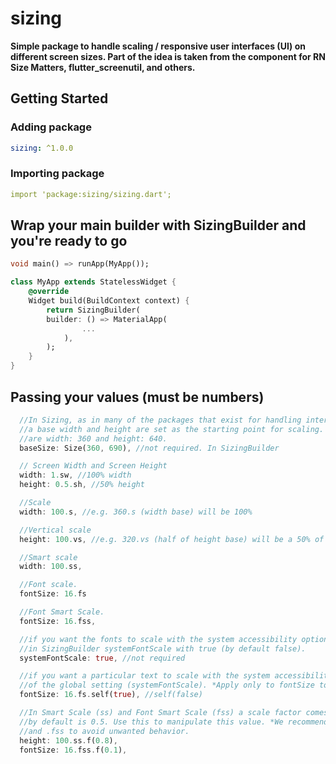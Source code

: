 # sizing

**Simple package to handle scaling / responsive user interfaces (UI) on different screen sizes.
Part of the idea is taken from the component for RN Size Matters, flutter_screenutil, and others.**

## Getting Started

### Adding package

```yaml
sizing: ^1.0.0
```

### Importing package

```yaml
import 'package:sizing/sizing.dart';
```

## Wrap your main builder with SizingBuilder and you're ready to go

```dart
void main() => runApp(MyApp());

class MyApp extends StatelessWidget {
    @override
    Widget build(BuildContext context) {
        return SizingBuilder(
        builder: () => MaterialApp(
                ...
            ),
        );
    }
}
```

## Passing your values (must be numbers)

```dart
  //In Sizing, as in many of the packages that exist for handling interface scaling (responsive),
  //a base width and height are set as the starting point for scaling. In Sizing these base values
  //are width: 360 and height: 640.
  baseSize: Size(360, 690), //not required. In SizingBuilder

  // Screen Width and Screen Height
  width: 1.sw, //100% width
  height: 0.5.sh, //50% height

  //Scale
  width: 100.s, //e.g. 360.s (width base) will be 100%

  //Vertical scale
  height: 100.vs, //e.g. 320.vs (half of height base) will be a 50% of height

  //Smart scale
  width: 100.ss,

  //Font scale.
  fontSize: 16.fs

  //Font Smart Scale.
  fontSize: 16.fss,

  //if you want the fonts to scale with the system accessibility option (Android / IOs) define
  //in SizingBuilder systemFontScale with true (by default false).
  systemFontScale: true, //not required

  //if you want a particular text to scale with the system accessibility option regardless
  //of the global setting (systemFontScale). *Apply only to fontSize to avoid unwanted behaviors.
  fontSize: 16.fs.self(true), //self(false)

  //In Smart Scale (ss) and Font Smart Scale (fss) a scale factor comes into play, this factor
  //by default is 0.5. Use this to manipulate this value. *We recommend only applying to .ss
  //and .fss to avoid unwanted behavior.
  height: 100.ss.f(0.8),
  fontSize: 16.fss.f(0.1),
```